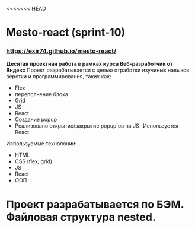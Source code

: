 <<<<<<< HEAD
# Mesto-react (sprint-10)
### https://exir74.github.io/mesto-react/

[//]: # (# https://exir74.github.io/mesto-react/)
**Десятая проектная работа в рамках курса Веб-разработчик от Яндекс**
Проект разрабатывается с целью отработки изучиных навыков верстки и программирования, таких как:

- Flex
- переполнение блока
- Grid
- JS
- React
- Создание popup
- Реализовано открытие/закрытие popup'ов на JS
-Используется React


Используемые технолонии:

- HTML
- CSS (flex, grid)
- JS
- React
- ООП

Проект разрабатывается по БЭМ.
Файловая структура nested.
=======